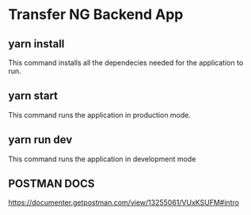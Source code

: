 # Transfer NG Backend App

## yarn install
This command installs all the dependecies needed for the application to run.
## yarn start
This command runs the application in production mode.
## yarn run dev
This command runs the application in development mode
## POSTMAN DOCS
https://documenter.getpostman.com/view/13255061/VUxKSUFM#intro

